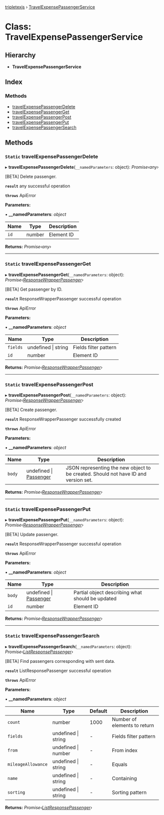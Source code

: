 [tripletexjs](../README.md) › [TravelExpensePassengerService](travelexpensepassengerservice.md)

# Class: TravelExpensePassengerService

## Hierarchy

* **TravelExpensePassengerService**

## Index

### Methods

* [travelExpensePassengerDelete](travelexpensepassengerservice.md#static-travelexpensepassengerdelete)
* [travelExpensePassengerGet](travelexpensepassengerservice.md#static-travelexpensepassengerget)
* [travelExpensePassengerPost](travelexpensepassengerservice.md#static-travelexpensepassengerpost)
* [travelExpensePassengerPut](travelexpensepassengerservice.md#static-travelexpensepassengerput)
* [travelExpensePassengerSearch](travelexpensepassengerservice.md#static-travelexpensepassengersearch)

## Methods

### `Static` travelExpensePassengerDelete

▸ **travelExpensePassengerDelete**(`__namedParameters`: object): *Promise‹any›*

[BETA] Delete passenger.

**`result`** any successful operation

**`throws`** ApiError

**Parameters:**

▪ **__namedParameters**: *object*

Name | Type | Description |
------ | ------ | ------ |
`id` | number | Element ID |

**Returns:** *Promise‹any›*

___

### `Static` travelExpensePassengerGet

▸ **travelExpensePassengerGet**(`__namedParameters`: object): *Promise‹[ResponseWrapperPassenger](../interfaces/responsewrapperpassenger.md)›*

[BETA] Get passenger by ID.

**`result`** ResponseWrapperPassenger successful operation

**`throws`** ApiError

**Parameters:**

▪ **__namedParameters**: *object*

Name | Type | Description |
------ | ------ | ------ |
`fields` | undefined &#124; string | Fields filter pattern |
`id` | number | Element ID |

**Returns:** *Promise‹[ResponseWrapperPassenger](../interfaces/responsewrapperpassenger.md)›*

___

### `Static` travelExpensePassengerPost

▸ **travelExpensePassengerPost**(`__namedParameters`: object): *Promise‹[ResponseWrapperPassenger](../interfaces/responsewrapperpassenger.md)›*

[BETA] Create passenger.

**`result`** ResponseWrapperPassenger successfully created

**`throws`** ApiError

**Parameters:**

▪ **__namedParameters**: *object*

Name | Type | Description |
------ | ------ | ------ |
`body` | undefined &#124; [Passenger](../interfaces/passenger.md) | JSON representing the new object to be created. Should not have ID and version set. |

**Returns:** *Promise‹[ResponseWrapperPassenger](../interfaces/responsewrapperpassenger.md)›*

___

### `Static` travelExpensePassengerPut

▸ **travelExpensePassengerPut**(`__namedParameters`: object): *Promise‹[ResponseWrapperPassenger](../interfaces/responsewrapperpassenger.md)›*

[BETA] Update passenger.

**`result`** ResponseWrapperPassenger successful operation

**`throws`** ApiError

**Parameters:**

▪ **__namedParameters**: *object*

Name | Type | Description |
------ | ------ | ------ |
`body` | undefined &#124; [Passenger](../interfaces/passenger.md) | Partial object describing what should be updated |
`id` | number | Element ID |

**Returns:** *Promise‹[ResponseWrapperPassenger](../interfaces/responsewrapperpassenger.md)›*

___

### `Static` travelExpensePassengerSearch

▸ **travelExpensePassengerSearch**(`__namedParameters`: object): *Promise‹[ListResponsePassenger](../interfaces/listresponsepassenger.md)›*

[BETA] Find passengers corresponding with sent data.

**`result`** ListResponsePassenger successful operation

**`throws`** ApiError

**Parameters:**

▪ **__namedParameters**: *object*

Name | Type | Default | Description |
------ | ------ | ------ | ------ |
`count` | number | 1000 | Number of elements to return |
`fields` | undefined &#124; string | - | Fields filter pattern |
`from` | undefined &#124; number | - | From index |
`mileageAllowance` | undefined &#124; string | - | Equals |
`name` | undefined &#124; string | - | Containing |
`sorting` | undefined &#124; string | - | Sorting pattern |

**Returns:** *Promise‹[ListResponsePassenger](../interfaces/listresponsepassenger.md)›*
